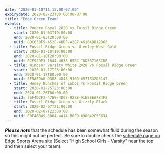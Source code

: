 ```yaml
---
date: "2020-01-10T11:15:00-07:00"
expirydate: 2020-02-23T00:00:00-07:00
title: "Edge Green Team"
events:
  - title: Poudre Royal 2020 vs Fossil Ridge Green
    start: 2020-01-03T19:00:00
    end: 2020-01-03T20:00:00
    uuid: 8DC630F5-A52F-4BDF-A287-6616ADB12B65
  - title: Fossil Ridge Green vs Greeley West Gold
    start: 2020-01-10T19:00:00
    end: 2020-01-10T20:00:00
    uuid: ECF929E3-1844-4638-B5BC-78D5B7165CDB
  - title: Windsor Varsity White 2020 vs Fossil Ridge Green
    start: 2020-01-17T23:00:00
    end: 2020-01-18T00:00:00
    uuid: 3F5AEDA8-D388-4848-9169-0571B32D3147
  - title: Honey Bunches of Lobos vs Fossil Ridge Green
    start: 2020-01-25T23:00:00
    end: 2020-01-26T00:00:00
    uuid: 76F4D2F3-47E9-4D67-928E-91E8EEA784F2
  - title: Fossil Ridge Green vs Grizzly Black
    start: 2020-02-07T21:00:00
    end: 2020-02-07T22:00:00
    uuid: E0F46849-8004-4A14-B0FD-090042C5F63A
---
```


***Please note*** that the schedule has been somewhat fluid during the season so
this might not be perfect. Be sure to double check the [schedule page on
Edge Sports Arena site][edge-schedules] (Select "High School Girls - Varsity"
near the top and then select your team).

[edge-schedules]: https://edgesportscenter.com/schedules-score-center/

